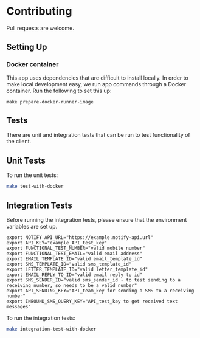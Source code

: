 # Contributing

Pull requests are welcome.

## Setting Up

### Docker container

This app uses dependencies that are difficult to install locally. In order to make local development easy, we run app commands through a Docker container. Run the following to set this up:

```shell
make prepare-docker-runner-image
```

## Tests

There are unit and integration tests that can be run to test functionality of the client.

## Unit Tests

To run the unit tests:

```sh
make test-with-docker
```

## Integration Tests

Before running the integration tests, please ensure that the environment variables are set up.

```
export NOTIFY_API_URL="https://example.notify-api.url"
export API_KEY="example_API_test_key"
export FUNCTIONAL_TEST_NUMBER="valid mobile number"
export FUNCTIONAL_TEST_EMAIL="valid email address"
export EMAIL_TEMPLATE_ID="valid email_template_id"
export SMS_TEMPLATE_ID="valid sms_template_id"
export LETTER_TEMPLATE_ID="valid letter_template_id"
export EMAIL_REPLY_TO_ID="valid email reply to id"
export SMS_SENDER_ID="valid sms_sender_id - to test sending to a receiving number, so needs to be a valid number"
export API_SENDING_KEY="API_team_key for sending a SMS to a receiving number"
export INBOUND_SMS_QUERY_KEY="API_test_key to get received text messages"
```

To run the integration tests:

```sh
make integration-test-with-docker
```
